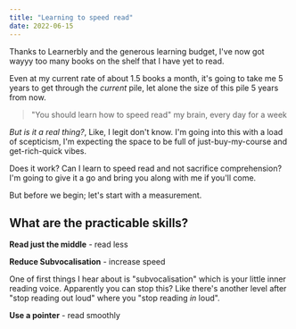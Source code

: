 ```yaml
---
title: "Learning to speed read"
date: 2022-06-15
---
```


Thanks to Learnerbly and the generous learning budget, I've now got wayyy too many books on the shelf that I have yet to read.

Even at my current rate of about 1.5 books a month, it's going to take me 5 years to get through the _current_ pile, let alone the size of this pile 5 years from now.

> "You should learn how to speed read"
> my brain, every day for a week

*But is it a real thing?*, Like, I legit don't know. I'm going into this with a load of scepticism, I'm expecting the space to be full of just-buy-my-course and get-rich-quick vibes.

Does it work? Can I learn to speed read and not sacrifice comprehension? I'm going to give it a go and bring you along with me if you'll come.

But before we begin; let's start with a measurement.

## What are the practicable skills?

**Read just the middle** - read less

**Reduce Subvocalisation** - increase speed

One of first things I hear about is "subvocalisation" which is your little inner reading voice. Apparently you can stop this? Like there's another level after "stop reading out loud" where you "stop reading _in_ loud".

**Use a pointer** - read smoothly